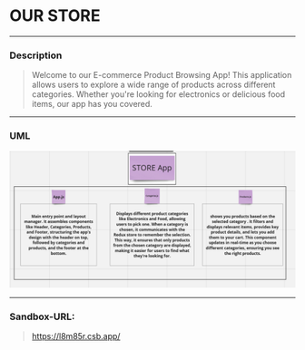 # OUR STORE

----

### Description

> Welcome to our E-commerce Product Browsing App! This application allows users to explore a wide range of products across different categories. Whether you're looking for electronics or delicious food items, our app has you covered. 

----

### UML

![UML](image.png)

----

### Sandbox-URL:

> https://l8m85r.csb.app/